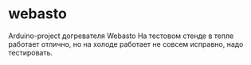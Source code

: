 # webasto
Arduino-project догревателя Webasto
На тестовом стенде в тепле работает отлично, но на холоде работает не совсем исправно, надо тестировать.
